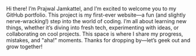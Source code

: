 Hi there! I’m Prajwal Jamkattel, and I’m excited to welcome you to my GitHub portfolio. This project is my first-ever website—a fun (and slightly nerve-wracking!) step into the world of coding. I’m all about learning new things, whether it’s diving into fresh tech, experimenting with ideas, or collaborating on cool projects. This space is where I share my progress, mistakes, and "aha!" moments. Thanks for dropping by—let’s geek out and grow together!

